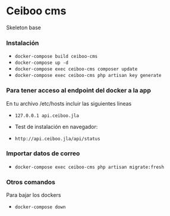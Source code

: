 # Ceiboo cms
Skeleton base

### Instalación ###
* `docker-compose build ceiboo-cms`
* `docker-compose up -d`
* `docker-compose exec ceiboo-cms composer update`
* `docker-compose exec ceiboo-cms php artisan key generate`

### Para tener acceso al endpoint del docker a la app ###
En tu archivo /etc/hosts incluir las siguientes lineas
* `127.0.0.1 api.ceiboo.jla`

- Test de instalación en navegador:
* `http://api.ceiboo.jla/api/status`

### Importar datos de correo ###
* `docker-compose exec ceiboo-cms php artisan migrate:fresh`


### Otros comandos ###
Para bajar los dockers
* `docker-compose down`
